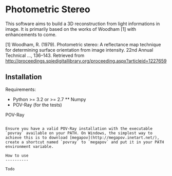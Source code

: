 Photometric Stereo
==================

This software aims to build a 3D reconstruction from light informations in image. It is primarily based on the works of Woodham [1] with enhancements to come.

[1] Woodham, R. (1979). Photometric stereo: A reflectance map technique for determining surface orientation from image intensity. 22nd Annual Technical …, 136–143. Retrieved from http://proceedings.spiedigitallibrary.org/proceeding.aspx?articleid=1227659


Installation
------------

Requirements:

* Python >= 3.2 or >= 2.7
** Numpy
* POV-Ray (for the tests)

POV-Ray
~~~~~~~

Ensure you have a valid POV-Ray installation with the executable `povray` available on your PATH. On Windows, the simplest way to achieve this is to download [megapov](http://megapov.inetart.net/), create a shortcut named `povray` to `megapov` and put it in your PATH environment variable.

How to use
----------

Todo
